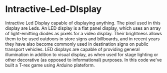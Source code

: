 # Intractive-Led-DIsplay
Intractive Led Display capable of displaying anything. The pixel used in this display are Leds.
An LED display is a flat panel display, which uses an array of light-emitting diodes as pixels for a video display. Their brightness allows them to be used outdoors in store signs and billboards, and in recent years they have also become commonly used in destination signs on public transport vehicles. LED displays are capable of providing general illumination in addition to visual display, as when used for stage lighting or other decorative (as opposed to informational) purposes.
In this code we've built a T-rex game using Arduino plateform.
